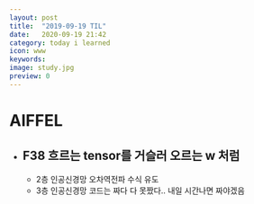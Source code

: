 ```yaml
---
layout: post
title:  "2019-09-19 TIL"
date:   2020-09-19 21:42
category: today i learned
icon: www
keywords: 
image: study.jpg
preview: 0
---
```


# AIFFEL

- ## F38 흐르는 tensor를 거슬러 오르는 w 처럼
    - 2층 인공신경망 오차역전파 수식 유도
    - 3층 인공신경망 코드는 짜다 다 못짰다.. 내일 시간나면 짜야겠음

